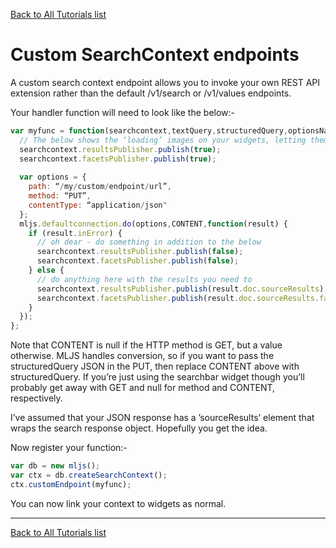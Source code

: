 [Back to All Tutorials list](tutorial-all.html)
# Custom SearchContext endpoints

A custom search context endpoint allows you to invoke your own REST API extension rather than the default /v1/search or /v1/values endpoints.

Your handler function will need to look like the below:-

```javascript
var myfunc = function(searchcontext,textQuery,structuredQuery,optionsName,startIndex,additionalSearchProperties) {
  // The below shows the ‘loading’ images on your widgets, letting them know new results / facets are pending
  searchcontext.resultsPublisher.publish(true);
  searchcontext.facetsPublisher.publish(true);
  
  var options = {
    path: “/my/custom/endpoint/url”,
    method: “PUT”,
    contentType: “application/json"
  };
  mljs.defaultconnection.do(options,CONTENT,function(result) {
    if (result.inError) {
      // oh dear - do something in addition to the below
      searchcontext.resultsPublisher.publish(false);
      searchcontext.facetsPublisher.publish(false);
    } else {
      // do anything here with the results you need to
      searchcontext.resultsPublisher.publish(result.doc.sourceResults);
      searchcontext.facetsPublisher.publish(result.doc.sourceResults.facets);
    }
  });
};
```

Note that CONTENT is null if the HTTP method is GET, but a value otherwise. MLJS handles conversion, so if you want to pass the structuredQuery JSON in the PUT, then replace CONTENT above with structuredQuery. If you’re just using the searchbar widget though you’ll probably get away with GET and null for method and CONTENT, respectively.

I’ve assumed that your JSON response has a ’sourceResults’ element that wraps the search response object. Hopefully you get the idea.

Now register your function:-

```javascript
var db = new mljs();
var ctx = db.createSearchContext();
ctx.customEndpoint(myfunc);
```

You can now link your context to widgets as normal.

- - - -

[Back to All Tutorials list](tutorial-all.html)